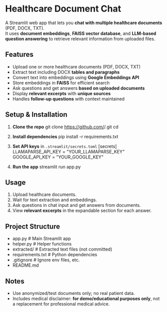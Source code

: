 # Healthcare Document Chat

A Streamlit web app that lets you **chat with multiple healthcare documents** (PDF, DOCX, TXT).  
It uses **document embeddings**, **FAISS vector database**, and **LLM-based question answering** to retrieve relevant information from uploaded files.

## Features
- Upload one or more healthcare documents (PDF, DOCX, TXT)  
- Extract text including DOCX **tables and paragraphs**  
- Convert text into embeddings using **Google Embeddings API**  
- Store embeddings in **FAISS** for efficient search  
- Ask questions and get answers **based on uploaded documents**  
- Display **relevant excerpts** with **unique sources**  
- Handles **follow-up questions** with context maintained  

## Setup & Installation
1. **Clone the repo**
git clone https://github.com/<USERNAME>/<REPO>.git
cd <REPO>

2. **Install dependencies**
pip install -r requirements.txt

3. **Set API keys** in `.streamlit/secrets.toml`
[secrets]
LLAMAPARSE_API_KEY = "YOUR_LLAMAPARSE_KEY"
GOOGLE_API_KEY = "YOUR_GOOGLE_KEY"

4. **Run the app**
streamlit run app.py

## Usage
1. Upload healthcare documents.  
2. Wait for text extraction and embeddings.  
3. Ask questions in chat input and get answers from documents.  
4. View **relevant excerpts** in the expandable section for each answer.

## Project Structure
- app.py # Main Streamlit app
- helper.py # Helper functions
- extracted/ # Extracted text files (not committed)
- requirements.txt # Python dependencies
- .gitignore # Ignore env files, etc.
- README.md

## Notes
- Use anonymized/test documents only; no real patient data.  
- Includes medical disclaimer: **for demo/educational purposes only**, not a replacement for professional medical advice.
